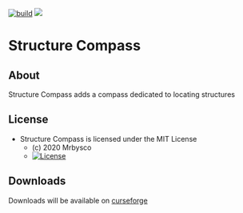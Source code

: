 [![build](https://github.com/Mrbysco/StructureCompass/actions/workflows/build.yml/badge.svg)](https://github.com/Mrbysco/StructureCompass/actions/workflows/build.yml) [![](http://cf.way2muchnoise.eu/versions/319598_latest.svg)](https://www.curseforge.com/minecraft/mc-mods/structure-compass)
# Structure Compass #

## About ##
Structure Compass adds a compass dedicated to locating structures

## License ##
* Structure Compass is licensed under the MIT License
  - (c) 2020 Mrbysco
  - [![License](https://img.shields.io/badge/License-MIT-red.svg?style=flat)](http://opensource.org/licenses/MIT)
  
## Downloads ##
Downloads will be available on [curseforge](https://www.curseforge.com/minecraft/mc-mods/structure-compass)
